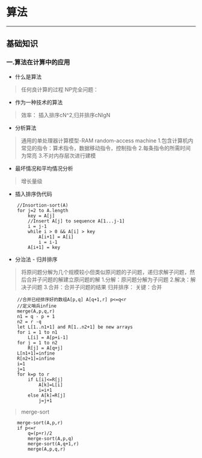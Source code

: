 # 算法
***
## 基础知识
### 一.算法在计算中的应用
* 什么是算法
> 任何良计算的过程
> NP完全问题：
> 
* 作为一种技术的算法
> 效率：
> 插入排序cN^2,归并排序cNlgN
* 分析算法
> 通用的单处理器计算模型-RAM random-access machine
> 1.包含计算机内常见的指令：算术指令，数据移动指令，控制指令
> 2.每条指令的所需时间为常亮
> 3.不对内存层次进行建模
* 最坏情况和平均情况分析
> 增长量级
* 插入排序伪代码
```
    //Insortion-sort(A)
    for j=2 to A.length
        key = A[j]
        //Insert A[j] to sequence A[1...j-1]
        i = j-1
        while i > 0 && A[i] > key
            A[i+1] = A[i]
            i = i-1
        A[i+1] = key 
```
* 分治法 - 归并排序
> 将原问题分解为几个规模较小但类似原问题的子问题，递归求解子问题，然后合并子问题的解建立原问题的解
> 1.分解：原问题分解为子问题
> 2.解决：解决子问题
> 3.合并：合并子问题的结果
> 归并排序：
> 关键：合并
> 
```
    //合并已经排序好的数组A[p,q] A[q+1,r] p<=q<r
    //定义哨兵infine
    merge(A,p,q,r)
    n1 = q - p + 1
    n2 = r -q
    let L[1..n1+1] and R[1..n2+1] be new arrays
    for i = 1 to n1
        L[i] = A[p+i-1]
    for j = 1 to n2
        R[j] = A[q+j]
    L[n1+1]=infine
    R[n2+1]=infine
    i=1
    j=1
    for k=p to r
        if L[i]<=R[j]
            A[k]=L[i]
            i=i+1
        else A[k]=R[j]
            j=j+1
```
> merge-sort
```
    merge-sort(A,p,r)
    if p<=r
        q=(p+r)/2
        merge-sort(A,p,q)
        merge-sort(A,q+1,r)
        merge(A,p,q,r)
```
